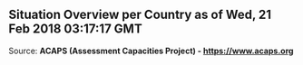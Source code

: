 ## Situation Overview per Country as of Wed, 21 Feb 2018 03:17:17 GMT

Source: **ACAPS (Assessment Capacities Project) - https://www.acaps.org**